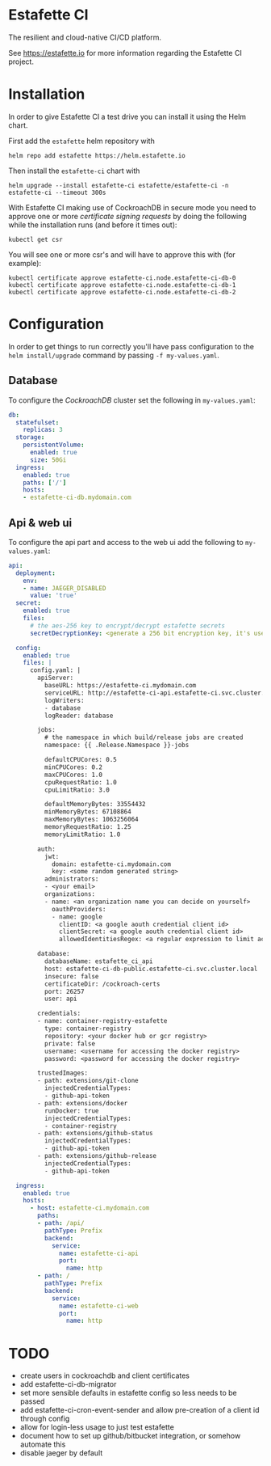 # Estafette CI

The resilient and cloud-native CI/CD platform.

See https://estafette.io for more information regarding the Estafette CI project.

# Installation

In order to give Estafette CI a test drive you can install it using the Helm chart.

First add the `estafette` helm repository with

```
helm repo add estafette https://helm.estafette.io
```

Then install the `estafette-ci` chart with

```
helm upgrade --install estafette-ci estafette/estafette-ci -n estafette-ci --timeout 300s
```

With Estafette CI making use of CockroachDB in secure mode you need to approve one or more _certificate signing requests_ by doing the following while the installation runs (and before it times out):

```
kubectl get csr
```

You will see one or more csr's and will have to approve this with (for example):

```
kubectl certificate approve estafette-ci.node.estafette-ci-db-0
kubectl certificate approve estafette-ci.node.estafette-ci-db-1
kubectl certificate approve estafette-ci.node.estafette-ci-db-2
```

# Configuration

In order to get things to run correctly you'll have pass configuration to the `helm install/upgrade` command by passing `-f my-values.yaml`.

## Database

To configure the _CockroachDB_ cluster set the following in `my-values.yaml`:

```yaml
db:
  statefulset:
    replicas: 3
  storage:
    persistentVolume:
      enabled: true
      size: 50Gi
  ingress:
    enabled: true
    paths: ['/']
    hosts:
    - estafette-ci-db.mydomain.com
```

## Api & web ui

To configure the api part and access to the web ui add the following to `my-values.yaml`:

```yaml
api:
  deployment:
    env:
    - name: JAEGER_DISABLED
      value: 'true'
  secret:
    enabled: true
    files:
      # the aes-256 key to encrypt/decrypt estafette secrets
      secretDecryptionKey: <generate a 256 bit encryption key, it's used to encrypt estafette secrets>

  config:
    enabled: true
    files: |
      config.yaml: |
        apiServer:
          baseURL: https://estafette-ci.mydomain.com
          serviceURL: http://estafette-ci-api.estafette-ci.svc.cluster.local
          logWriters:
          - database
          logReader: database

        jobs:
          # the namespace in which build/release jobs are created
          namespace: {{ .Release.Namespace }}-jobs

          defaultCPUCores: 0.5
          minCPUCores: 0.2
          maxCPUCores: 1.0
          cpuRequestRatio: 1.0
          cpuLimitRatio: 3.0

          defaultMemoryBytes: 33554432
          minMemoryBytes: 67108864
          maxMemoryBytes: 1063256064
          memoryRequestRatio: 1.25
          memoryLimitRatio: 1.0

        auth:
          jwt:
            domain: estafette-ci.mydomain.com
            key: <some random generated string>
          administrators:
          - <your email>
          organizations:
          - name: <an organization name you can decide on yourself>
            oauthProviders:
            - name: google
              clientID: <a google aouth credential client id>
              clientSecret: <a google aouth credential client id>
              allowedIdentitiesRegex: <a regular expression to limit access to users of your domain, let's say .+@mydomain\.com>

        database:
          databaseName: estafette_ci_api
          host: estafette-ci-db-public.estafette-ci.svc.cluster.local
          insecure: false
          certificateDir: /cockroach-certs
          port: 26257
          user: api

        credentials:
        - name: container-registry-estafette
          type: container-registry
          repository: <your docker hub or gcr registry>
          private: false
          username: <username for accessing the docker registry>
          password: <password for accessing the docker registry>

        trustedImages:
        - path: extensions/git-clone
          injectedCredentialTypes:
          - github-api-token
        - path: extensions/docker
          runDocker: true
          injectedCredentialTypes:
          - container-registry
        - path: extensions/github-status
          injectedCredentialTypes:
          - github-api-token
        - path: extensions/github-release
          injectedCredentialTypes:
          - github-api-token

  ingress:
    enabled: true
    hosts:
      - host: estafette-ci.mydomain.com
        paths:
        - path: /api/
          pathType: Prefix
          backend:
            service:
              name: estafette-ci-api
              port:
                name: http
        - path: /
          pathType: Prefix
          backend:
            service:
              name: estafette-ci-web
              port:
                name: http
```


# TODO

- create users in cockroachdb and client certificates
- add estafette-ci-db-migrator
- set more sensible defaults in estafette config so less needs to be passed
- add estafette-ci-cron-event-sender and allow pre-creation of a client id through config
- allow for login-less usage to just test estafette
- document how to set up github/bitbucket integration, or somehow automate this
- disable jaeger by default